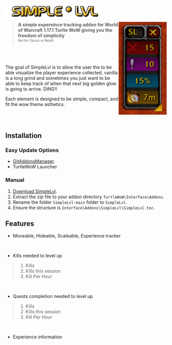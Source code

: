 <h1>
    <img src="Screenshots/title.png" width="304" align="left" alt="SimpleLvl">
    <div width="100%">&nbsp;</div>
</h1>
<img src="Screenshots/tracker.png" width="150" float="right" align="right">

> **A simple expereince tracking addon for World of Warcraft 1.17.1 Turlte WoW giving you the freedom of simplicity**
<br><sup><small>Not for Classic or Retail!.</small></sup>

<br>
<br>

The goal of SimpleLvl is to allow the user the to  be able visualize the player
experience collected, vanilla is a long grind and sometimes you just want to be
able to keep track of when that next big golden glow is going to arrive. DING!!

Each element is designed to be simple, compact, and fit the wow theme asthetics.

<br>
<br>

## Installation

### Easy Update Options

* [GitAddonsManager](https://woblight.gitlab.io/overview/gitaddonsmanager/).
* TurtleWoW Launcher

### Manual

1. [Download SimpleLvl](https://github.com/Beardedrasta/SimpleLvl/archive/refs/heads/main.zip).
2. Extract the zip file to your addon directory `TurtleWoW\Interface\Addons`.
3. Rename the folder `SimpleLvl-main` folder to `SimpleLvl`.
4. Ensure the structure is `Interface\Addons\SimpleLvl\SimpleLvl.toc`.

## Features

* Moveable, Hideable, Scaleable, Experience tracker

<br>

* Kills needed to level up
> 1. Kills
> 2. Kills this session
> 3. Kill Per Hour

<br>

* Quests completion needed to level up
> 1. Kills
> 2. Kills this session
> 3. Kill Per Hour

<br>

* Experience information

